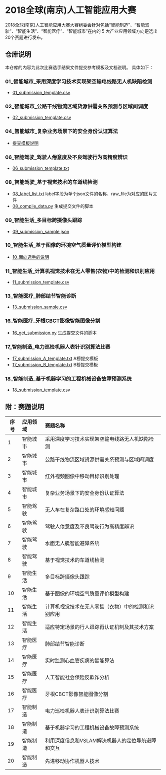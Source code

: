 # 2018全球(南京)人工智能应用大赛

2018全球(南京)人工智能应用大赛大赛组委会针对包括“智能制造”、“智能驾驶”、“智能生活”、“智能医疗”、“智能城市”在内的 5 大产业应用领域方向遴选出20个赛题进行发布。

## 仓库说明

本仓库的内容为此次比赛选手结果文件提交参考模板及文档说明。
具体如下：

### 01_智能城市_采用深度学习技术实现架空输电线路无人机缺陷检测

* [01_submission_template.csv](/files/01_submission_template.csv)

### 02_智能城市_公路干线物流区域货源供需关系预测与区域间调度

* [02_submission_template.csv](/files/02_submission_template.csv)

### 04_智能城市_复杂业务场景下的安全身份认证算法

* [提交模板说明](/files/04_submission_template.md)

### 06_智能驾驶_驾驶人倦意度及不良驾驶行为高精度辨识

* [06_submission_template.txt](/files/06_submission_template.txt)

### 08_智能驾驶_基于视觉技术的车道线检测 

* [08_label_list.txt](/files/08_label_list.txt)    label字段为单个json文件的名称，raw_file为对应的图片文件
* [08_compile_data.py](/files/08_compile_data.py)   生成提交文件的脚本

### 09_智能生活_多目标跨摄像头跟踪

* [09_submission_sample.json](/files/09_submission_sample.json)

### 10_智能生活_基于图像的环境空气质量评价模型构建

* [10_面向选手的说明](/files/10_introduction.pdf) 

### 11_智能生活_计算机视觉技术在无人零售(衣物)中的检测和识别应用

* [11_submission_template.csv](/files/11_submission_template.csv)

### 13_智能医疗_肺部结节智能诊断

* [13_submission_sample.csv](/files/13_submission_sample.csv)

### 16_智能医疗_牙根CBCT影像智能图像分割

* [16_get_submission.py](/files/16_get_submission.py)    生成提交文件的脚本

### 17_智能制造_电力巡检机器人表针识别算法比赛

* [17_submission_A_template.txt](/files/17_submission_A_template.txt)    A榜提交模板
* [17_submission_B_template.txt](/files/17_submission_B_template.txt)    B榜提交模板

### 18_智能制造_基于机器学习的工程机械设备故障预测系统

* [18_submission_template.csv](/files/18_submission_template.csv)

## 附：赛题说明

|序号|应用领域|赛题名称|
|-------------|:-------------|:-----|
|1|智能城市|采用深度学习技术实现架空输电线路无人机缺陷检测|
|2|智能城市|公路干线物流区域货源供需关系预测与区域间调度|
|3|智能城市|红外视频图像中移动目标识别处理|
|4|智能城市|复杂业务场景下的安全身份认证算法|
|5|智能驾驶|无人车在复杂路口处的环境感知问题|
|6|智能驾驶|驾驶人倦意度及不良驾驶行为高精度辨识|
|7|智能驾驶|水面无人艇智能避障系统|
|8|智能驾驶|基于视觉技术的车道线检测|
|9|智能生活|多目标跨摄像头跟踪|
|10|智能生活|基于图像的环境空气质量评价模型构建|
|11|智能生活|计算机视觉技术在无人零售（衣物）中的检测和识别应用|
|12|智能生活|适应特定场景的行人跟踪再认证机制及其技术方案|
|13|智能医疗|肺部结节智能诊断|
|14|智能医疗|实时监测心血管疾病的智能算法|
|15|智能医疗|人工智能社会保险反欺诈分析|
|16|智能医疗|牙根CBCT影像智能图像分割|
|17|智能制造|电力巡检机器人表计识别算法比赛|
|18|智能制造|基于机器学习的工程机械设备故障预测系统|
|19|智能制造|利用深度信息和VSLAM解决机器人的定位导航避障和交互|
|20|智能制造|先进移动协作机器人技术|